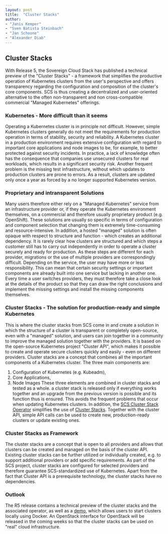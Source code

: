 ```yaml
---
layout: post
title:  "Cluster Stacks"
author: 
- "Janis Kemper"
- "Sven Batista Steinbach"
- "Jan Schoone"
- "Alexander Diab"
---
```

## Cluster Stacks
With Release 5, the Sovereign Cloud Stack has published a technical preview of the "Cluster Stacks" - a framework that simplifies the productive operation of Kubernetes clusters from the user's perspective and offers transparency regarding the configuration and composition of the cluster's core components.
SCS is thus creating a decentralized and user-oriented alternative to the often non-transparent and non cross-compatible commercial "Managed Kubernetes" offerings.

### Kubernetes - More difficult than it seems
Operating a Kubernetes cluster is in principle not difficult. However, simple Kubernetes clusters generally do not meet the requirements for production operation in terms of stability, security and reliability. A Kubernetes cluster in a production environment requires extensive configuration with regard to important core applications and node images to be, for example, to better protected against security incidents. In practice, a lack of knowledge often has the consequence that companies use unsecured clusters for real workloads, which results in a significant security risk.
Another frequent problem is the missing test infrastructure, without which updates to production clusters are prone to errors. As a result, clusters are updated only once a year as forced by a no longer supported Kubernetes version.

### Proprietary and intransparent Solutions
Many users therefore either rely on a "Managed Kubernetes" service from an infrastructure provider or, if they operate the Kubernetes environment themselves, on a commercial and therefore usually proprietary product (e.g. OpenShift).
These solutions are usually so specific in terms of configuration and component selection that changing them is extremely time-consuming and resource-intensive. In addition, a hosted "managed" solution is often opaque with respect to structure and function - which creates an additional dependency. It is rarely clear how clusters are structured and which steps a customer still has to carry out independently in order to operate a cluster securely and ready for production. As these steps are different for each provider, migrations or the use of multiple providers are correspondingly difficult.
Depending on the service, the user may have more or less responsibility. This can mean that certain security settings or important components are already built into one service but lacking in another one. Every time a user switches providers, they must therefore take a close look at the details of the product so that they can draw the right conclusions and implement the missing settings and install the missing components themselves.

### Cluster Stacks - The solution for production-ready and simple Kubernetes
This is where the cluster stacks from SCS come in and create a solution in which the structure of a cluster is transparent or completely open-source, even with a "managed" solution, and users can join together in a community to improve the managed solution together with the providers. It is based on the open-source Kubernetes project "Cluster API", which makes it possible to create and operate secure clusters quickly and easily - even on different providers.
Cluster stacks are a concept that combines all the important components of a Kubernetes cluster. The three main components are:
1. Configuration of Kubernetes (e.g. Kubeadm),
2. Core Applications, 
3. Node Images
These three elements are combined in cluster stacks and tested as a whole. a cluster stack is released only if everything works together and an upgrade from the previous version is possible and its function thus is ensured. This avoids the frequent problems that occur when updating Kubernetes clusters.
In addition, the [SCS Cluster Stack Operator](https://github.com/SovereignCloudStack//cluster-stack-operator) simplifies the use of [Cluster Stacks](https://github.com/SovereignCloudStack//cluster-stacks). Together with the cluster API, simple API calls can be used to create new, production-ready clusters or update existing ones.

### Cluster Stacks as Framework
The cluster stacks are a concept that is open to all providers and allows that clusters can be created and managed on the basis of the cluster API. Existing cluster stacks can be further utilized or individually created, e.g. to support additional providers or add specific requirements.
As part of the SCS project, cluster stacks are configured for selected providers and therefore guarantee SCS-standardized use of Kubernetes. Apart from the fact that Cluster API is a prerequisite technology, the cluster stacks have no dependencies.

### Outlook 
The R5 release contains a technical preview of the cluster stacks and the associated operator, as well as a [demo](https://github.com/SovereignCloudStack/cluster-stacks-demo), which allows users to start clusters locally using Docker.
An OpenStack interface for OpenStack will be released in the coming weeks so that the cluster stacks can be used on "real" cloud infrastructure.


